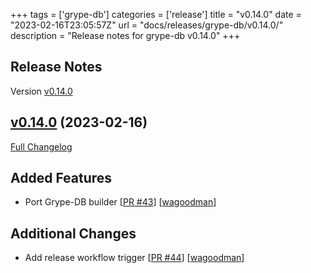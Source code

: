 +++
tags = ['grype-db']
categories = ['release']
title = "v0.14.0"
date = "2023-02-16T23:05:57Z"
url = "docs/releases/grype-db/v0.14.0/"
description = "Release notes for grype-db v0.14.0"
+++

## Release Notes

Version [v0.14.0](https://github.com/anchore/grype-db/releases/tag/v0.14.0)

## [v0.14.0](https://github.com/anchore/grype-db/tree/) (2023-02-16)

[Full Changelog](https://github.com/anchore/grype-db/compare/v0.13.0...v0.14.0)

## Added Features

- Port Grype-DB builder [[PR #43](https://github.com/anchore/grype-db/pull/43)] [[wagoodman](https://github.com/wagoodman)]

## Additional Changes

- Add release workflow trigger [[PR #44](https://github.com/anchore/grype-db/pull/44)] [[wagoodman](https://github.com/wagoodman)]
